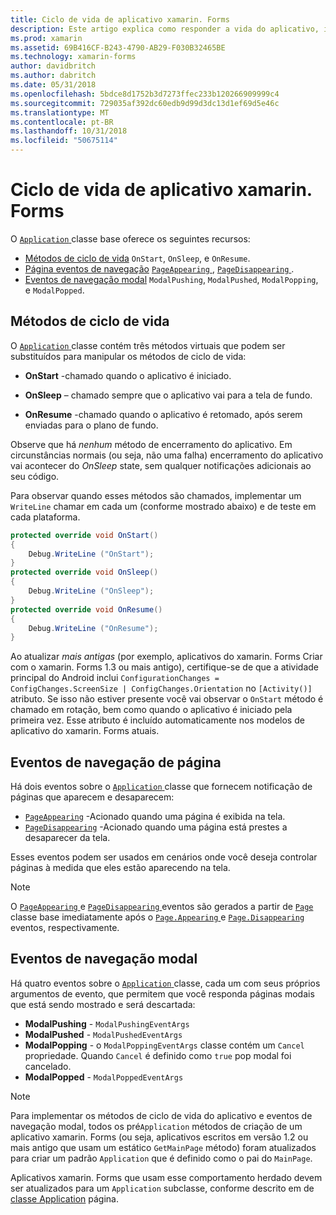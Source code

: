 ```yaml
---
title: Ciclo de vida de aplicativo xamarin. Forms
description: Este artigo explica como responder a vida do aplicativo, incluindo métodos de ciclo de vida, eventos de navegação de página e eventos de navegação modal.
ms.prod: xamarin
ms.assetid: 69B416CF-B243-4790-AB29-F030B32465BE
ms.technology: xamarin-forms
author: davidbritch
ms.author: dabritch
ms.date: 05/31/2018
ms.openlocfilehash: 5bdce8d1752b3d7273ffec233b120266909999c4
ms.sourcegitcommit: 729035af392dc60edb9d99d3dc13d1ef69d5e46c
ms.translationtype: MT
ms.contentlocale: pt-BR
ms.lasthandoff: 10/31/2018
ms.locfileid: "50675114"
---
```

# <a name="xamarinforms-app-lifecycle"></a>Ciclo de vida de aplicativo xamarin. Forms

O [ `Application` ](xref:Xamarin.Forms.Application) classe base oferece os seguintes recursos:

* [Métodos de ciclo de vida](#Lifecycle_Methods) `OnStart`, `OnSleep`, e `OnResume`.
* [Página eventos de navegação](#page) [ `PageAppearing` ](xref:Xamarin.Forms.Application.PageAppearing), [ `PageDisappearing` ](xref:Xamarin.Forms.Application.PageDisappearing).
* [Eventos de navegação modal](#modal) `ModalPushing`, `ModalPushed`, `ModalPopping`, e `ModalPopped`.

<a name="Lifecycle_Methods" />

## <a name="lifecycle-methods"></a>Métodos de ciclo de vida

O [ `Application` ](xref:Xamarin.Forms.Application) classe contém três métodos virtuais que podem ser substituídos para manipular os métodos de ciclo de vida:

* **OnStart** -chamado quando o aplicativo é iniciado.

* **OnSleep** – chamado sempre que o aplicativo vai para a tela de fundo.

* **OnResume** -chamado quando o aplicativo é retomado, após serem enviadas para o plano de fundo.

Observe que há *nenhum* método de encerramento do aplicativo.
Em circunstâncias normais (ou seja, não uma falha) encerramento do aplicativo vai acontecer do *OnSleep* state, sem qualquer notificações adicionais ao seu código.

Para observar quando esses métodos são chamados, implementar um `WriteLine` chamar em cada um (conforme mostrado abaixo) e de teste em cada plataforma.

```csharp
protected override void OnStart()
{
    Debug.WriteLine ("OnStart");
}
protected override void OnSleep()
{
    Debug.WriteLine ("OnSleep");
}
protected override void OnResume()
{
    Debug.WriteLine ("OnResume");
}
```

Ao atualizar *mais antigas* (por exemplo, aplicativos do xamarin. Forms Criar com o xamarin. Forms 1.3 ou mais antigo), certifique-se de que a atividade principal do Android inclui `ConfigurationChanges = ConfigChanges.ScreenSize | ConfigChanges.Orientation` no `[Activity()]` atributo. Se isso não estiver presente você vai observar o `OnStart` método é chamado em rotação, bem como quando o aplicativo é iniciado pela primeira vez. Esse atributo é incluído automaticamente nos modelos de aplicativo do xamarin. Forms atuais.

<a name="page" />

## <a name="page-navigation-events"></a>Eventos de navegação de página

Há dois eventos sobre o [ `Application` ](xref:Xamarin.Forms.Application) classe que fornecem notificação de páginas que aparecem e desaparecem:

- [`PageAppearing`](xref:Xamarin.Forms.Application.PageAppearing) -Acionado quando uma página é exibida na tela.
- [`PageDisappearing`](xref:Xamarin.Forms.Application.PageDisappearing) -Acionado quando uma página está prestes a desaparecer da tela.

Esses eventos podem ser usados em cenários onde você deseja controlar páginas à medida que eles estão aparecendo na tela.

> [!NOTE]
> O [ `PageAppearing` ](xref:Xamarin.Forms.Application.PageAppearing) e [ `PageDisappearing` ](xref:Xamarin.Forms.Application.PageDisappearing) eventos são gerados a partir de [ `Page` ](xref:Xamarin.Forms.Page) classe base imediatamente após o [ `Page.Appearing` ](xref:Xamarin.Forms.Page.Appearing) e [ `Page.Disappearing` ](xref:Xamarin.Forms.Page.Disappearing) eventos, respectivamente.

<a name="modal" />

## <a name="modal-navigation-events"></a>Eventos de navegação modal

Há quatro eventos sobre o [ `Application` ](xref:Xamarin.Forms.Application) classe, cada um com seus próprios argumentos de evento, que permitem que você responda páginas modais que está sendo mostrado e será descartada:

* **ModalPushing** - `ModalPushingEventArgs`
* **ModalPushed** - `ModalPushedEventArgs`
* **ModalPopping** - o `ModalPoppingEventArgs` classe contém um `Cancel` propriedade. Quando `Cancel` é definido como `true` pop modal foi cancelado.
* **ModalPopped** - `ModalPoppedEventArgs`

> [!NOTE]
> Para implementar os métodos de ciclo de vida do aplicativo e eventos de navegação modal, todos os pré`Application` métodos de criação de um aplicativo xamarin. Forms (ou seja, aplicativos escritos em versão 1.2 ou mais antigo que usam um estático `GetMainPage` método) foram atualizados para criar um padrão `Application` que é definido como o pai do `MainPage`.
>
> Aplicativos xamarin. Forms que usam esse comportamento herdado devem ser atualizados para um `Application` subclasse, conforme descrito em de [classe Application](~/xamarin-forms/app-fundamentals/application-class.md) página.

